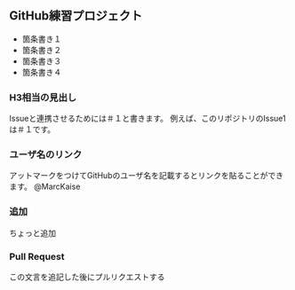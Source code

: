 ## GitHub練習プロジェクト

- 箇条書き１
- 箇条書き２
- 箇条書き３
- 箇条書き４

### H3相当の見出し

Issueと連携させるためには＃１と書きます。
例えば、このリポジトリのIssue1は＃１です。

### ユーザ名のリンク

アットマークをつけてGitHubのユーザ名を記載するとリンクを貼ることができます。
@MarcKaise

### 追加

ちょっと追加

### Pull Request

この文言を追記した後にプルリクエストする
